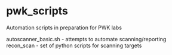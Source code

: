 # pwk_scripts
Automation scripts in preparation for PWK labs

autoscanner_basic.sh - attempts to automate scanning/reporting 
recon_scan - set of python scripts for scanning targets
